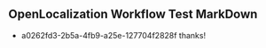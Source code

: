 ## OpenLocalization Workflow Test MarkDown

* a0262fd3-2b5a-4fb9-a25e-127704f2828f 
thanks!



<!--HONumber=Jan16_HO4-->
